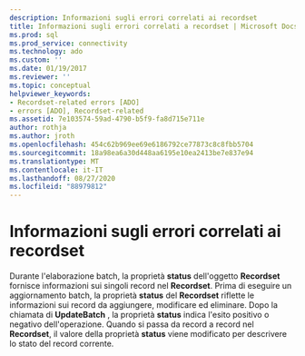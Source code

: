 ```yaml
---
description: Informazioni sugli errori correlati ai recordset
title: Informazioni sugli errori correlati a recordset | Microsoft Docs
ms.prod: sql
ms.prod_service: connectivity
ms.technology: ado
ms.custom: ''
ms.date: 01/19/2017
ms.reviewer: ''
ms.topic: conceptual
helpviewer_keywords:
- Recordset-related errors [ADO]
- errors [ADO], Recordset-related
ms.assetid: 7e103574-59ad-4790-b5f9-fa8d715e711e
author: rothja
ms.author: jroth
ms.openlocfilehash: 454c62b969ee69e6186792ce77873c8c8fbb5704
ms.sourcegitcommit: 18a98ea6a30d448aa6195e10ea2413be7e837e94
ms.translationtype: MT
ms.contentlocale: it-IT
ms.lasthandoff: 08/27/2020
ms.locfileid: "88979812"
---
```

# <a name="recordset-related-error-information"></a>Informazioni sugli errori correlati ai recordset
Durante l'elaborazione batch, la proprietà **status** dell'oggetto **Recordset** fornisce informazioni sui singoli record nel **Recordset**. Prima di eseguire un aggiornamento batch, la proprietà **status** del **Recordset** riflette le informazioni sui record da aggiungere, modificare ed eliminare. Dopo la chiamata di **UpdateBatch** , la proprietà **status** indica l'esito positivo o negativo dell'operazione. Quando si passa da record a record nel **Recordset**, il valore della proprietà **status** viene modificato per descrivere lo stato del record corrente.
